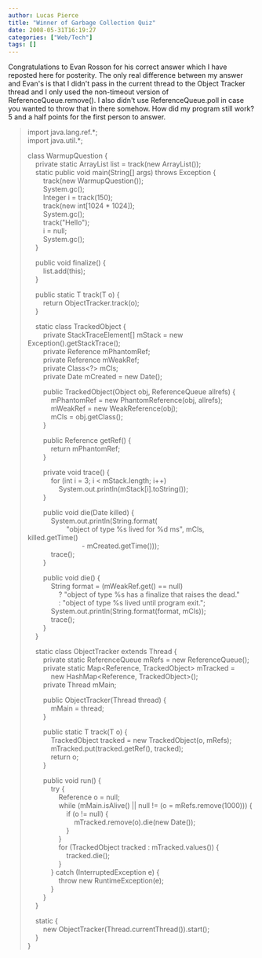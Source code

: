 ```yaml
---
author: Lucas Pierce
title: "Winner of Garbage Collection Quiz"
date: 2008-05-31T16:19:27
categories: ["Web/Tech"]
tags: []
---
```


Congratulations to Evan Rosson for his correct answer which I have reposted here for posterity. The only real difference between my answer and Evan's is that I didn't pass in the current thread to the Object Tracker thread and I only used the non-timeout version of ReferenceQueue.remove(). I also didn't use ReferenceQueue.poll in case you wanted to throw that in there somehow. How did my program still work? 5 and a half points for the first person to answer.  
  
> import java.lang.ref.\*;  
> import java.util.\*;  
>   
> class WarmupQuestion {  
>     private static ArrayList list = track(new ArrayList());  
>     static public void main(String[] args) throws Exception {  
>         track(new WarmupQuestion());  
>         System.gc();  
>         Integer i = track(150);  
>         track(new int[1024 \* 1024]);  
>         System.gc();  
>         track("Hello");  
>         i = null;  
>         System.gc();  
>     }  
>   
>     public void finalize() {  
>         list.add(this);  
>     }  
>   
>     public static <T> T track(T o) {  
>         return ObjectTracker.track(o);  
>     }  
>   
>     static class TrackedObject {  
>         private StackTraceElement[] mStack = new Exception().getStackTrace();  
>         private Reference mPhantomRef;  
>         private Reference mWeakRef;  
>         private Class<?> mCls;  
>         private Date mCreated = new Date();  
>   
>         public TrackedObject(Object obj, ReferenceQueue allrefs) {  
>             mPhantomRef = new PhantomReference(obj, allrefs);  
>             mWeakRef = new WeakReference(obj);  
>             mCls = obj.getClass();  
>         }  
>   
>         public Reference getRef() {  
>             return mPhantomRef;  
>         }  
>   
>         private void trace() {  
>             for (int i = 3; i < mStack.length; i++)  
>                 System.out.println(mStack[i].toString());  
>         }  
>   
>         public void die(Date killed) {  
>             System.out.println(String.format(  
>                     "object of type %s lived for %d ms", mCls, killed.getTime()  
>                             - mCreated.getTime()));  
>             trace();  
>         }  
>   
>         public void die() {  
>             String format = (mWeakRef.get() == null)   
>                 ? "object of type %s has a finalize that raises the dead."  
>                 : "object of type %s lived until program exit.";  
>             System.out.println(String.format(format, mCls));  
>             trace();  
>         }  
>     }  
>   
>     static class ObjectTracker extends Thread {  
>         private static ReferenceQueue mRefs = new ReferenceQueue();  
>         private static Map<Reference, TrackedObject> mTracked =   
>             new HashMap<Reference, TrackedObject>();  
>         private Thread mMain;  
>   
>         public ObjectTracker(Thread thread) {  
>             mMain = thread;  
>         }  
>   
>         public static <T> T track(T o) {  
>             TrackedObject tracked = new TrackedObject(o, mRefs);  
>             mTracked.put(tracked.getRef(), tracked);  
>             return o;  
>         }  
>   
>         public void run() {  
>             try {  
>                 Reference o = null;  
>                 while (mMain.isAlive() || null != (o = mRefs.remove(1000))) {  
>                     if (o != null) {  
>                         mTracked.remove(o).die(new Date());  
>                     }  
>                 }  
>                 for (TrackedObject tracked : mTracked.values()) {  
>                     tracked.die();  
>                 }  
>             } catch (InterruptedException e) {  
>                 throw new RuntimeException(e);  
>             }  
>         }  
>     }  
>   
>     static {  
>         new ObjectTracker(Thread.currentThread()).start();  
>     }  
> }